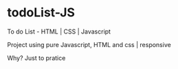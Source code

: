 # todoList-JS
To do List - HTML | CSS | Javascript

Project using pure Javascript, HTML
and css | responsive

Why?
Just to pratice
